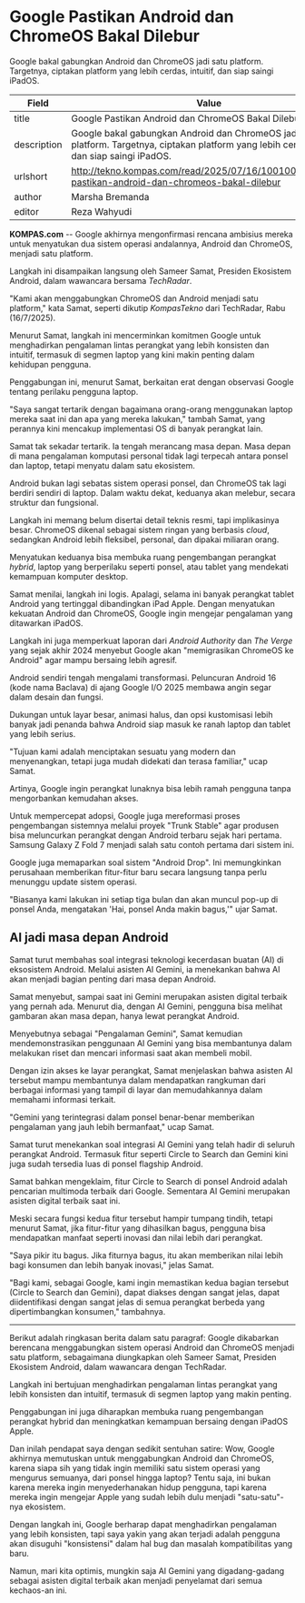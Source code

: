 # Google Pastikan Android dan ChromeOS Bakal Dilebur

Google bakal gabungkan Android dan ChromeOS jadi satu platform. Targetnya, ciptakan platform yang lebih cerdas, intuitif, dan siap saingi iPadOS.

| Field       | Value                                                       |
|-------------|-------------------------------------------------------------|
| title       | Google Pastikan Android dan ChromeOS Bakal Dilebur |
| description | Google bakal gabungkan Android dan ChromeOS jadi satu platform. Targetnya, ciptakan platform yang lebih cerdas, intuitif, dan siap saingi iPadOS. |
| urlshort    | http://tekno.kompas.com/read/2025/07/16/10010047/google-pastikan-android-dan-chromeos-bakal-dilebur |
| author      | Marsha Bremanda |
| editor      | Reza Wahyudi |

**KOMPAS.com** -- Google akhirnya mengonfirmasi rencana ambisius mereka untuk menyatukan dua sistem operasi andalannya, Android dan ChromeOS, menjadi satu platform.

Langkah ini disampaikan langsung oleh Sameer Samat, Presiden Ekosistem Android, dalam wawancara bersama *TechRadar*. 

\"Kami akan menggabungkan ChromeOS dan Android menjadi satu platform,\" kata Samat, seperti dikutip *KompasTekno* dari TechRadar, Rabu (16/7/2025).

Menurut Samat, langkah ini mencerminkan komitmen Google untuk menghadirkan pengalaman lintas perangkat yang lebih konsisten dan intuitif, termasuk di segmen laptop yang kini makin penting dalam kehidupan pengguna.

Penggabungan ini, menurut Samat, berkaitan erat dengan observasi Google tentang perilaku pengguna laptop.

"Saya sangat tertarik dengan bagaimana orang-orang menggunakan laptop mereka saat ini dan apa yang mereka lakukan," tambah Samat, yang perannya kini mencakup implementasi OS di banyak perangkat lain.

Samat tak sekadar tertarik. Ia tengah merancang masa depan. Masa depan di mana pengalaman komputasi personal tidak lagi terpecah antara ponsel dan laptop, tetapi menyatu dalam satu ekosistem.

Android bukan lagi sebatas sistem operasi ponsel, dan ChromeOS tak lagi berdiri sendiri di laptop. Dalam waktu dekat, keduanya akan melebur, secara struktur dan fungsional.

Langkah ini memang belum disertai detail teknis resmi, tapi implikasinya besar. ChromeOS dikenal sebagai sistem ringan yang berbasis *cloud*, sedangkan Android lebih fleksibel, personal, dan dipakai miliaran orang.

Menyatukan keduanya bisa membuka ruang pengembangan perangkat *hybrid*, laptop yang berperilaku seperti ponsel, atau tablet yang mendekati kemampuan komputer desktop.

Samat menilai, langkah ini logis. Apalagi, selama ini banyak perangkat tablet Android yang tertinggal dibandingkan iPad Apple. Dengan menyatukan kekuatan Android dan ChromeOS, Google ingin mengejar pengalaman yang ditawarkan iPadOS.

Langkah ini juga memperkuat laporan dari *Android Authority* dan *The Verge* yang sejak akhir 2024 menyebut Google akan \"memigrasikan ChromeOS ke Android\" agar mampu bersaing lebih agresif.

Android sendiri tengah mengalami transformasi. Peluncuran Android 16 (kode nama Baclava) di ajang Google I/O 2025 membawa angin segar dalam desain dan fungsi.

Dukungan untuk layar besar, animasi halus, dan opsi kustomisasi lebih banyak jadi penanda bahwa Android siap masuk ke ranah laptop dan tablet yang lebih serius.

"Tujuan kami adalah menciptakan sesuatu yang modern dan menyenangkan, tetapi juga mudah didekati dan terasa familiar," ucap Samat. 

Artinya, Google ingin perangkat lunaknya bisa lebih ramah pengguna tanpa mengorbankan kemudahan akses.

Untuk mempercepat adopsi, Google juga mereformasi proses pengembangan sistemnya melalui proyek \"Trunk Stable\" agar produsen bisa meluncurkan perangkat dengan Android terbaru sejak hari pertama. Samsung Galaxy Z Fold 7 menjadi salah satu contoh pertama dari sistem ini.

Google juga memaparkan soal sistem \"Android Drop\". Ini memungkinkan perusahaan memberikan fitur-fitur baru secara langsung tanpa perlu menunggu update sistem operasi.

"Biasanya kami lakukan ini setiap tiga bulan dan akan muncul pop-up di ponsel Anda, mengatakan 'Hai, ponsel Anda makin bagus,'" ujar Samat.

## AI jadi masa depan Android

Samat turut membahas soal integrasi teknologi kecerdasan buatan (AI) di eksosistem Android. Melalui asisten AI Gemini, ia menekankan bahwa AI akan menjadi bagian penting dari masa depan Android.

Samat menyebut, sampai saat ini Gemini merupakan asisten digital terbaik yang pernah ada. Menurut dia, dengan AI Gemini, pengguna bisa melihat gambaran akan masa depan, hanya lewat perangkat Android.

Menyebutnya sebagai "Pengalaman Gemini", Samat kemudian mendemonstrasikan penggunaan AI Gemini yang bisa membantunya dalam melakukan riset dan mencari informasi saat akan membeli mobil.

Dengan izin akses ke layar perangkat, Samat menjelaskan bahwa asisten AI tersebut mampu membantunya dalam mendapatkan rangkuman dari berbagai informasi yang tampil di layar dan memudahkannya dalam memahami informasi terkait.

\"Gemini yang terintegrasi dalam ponsel benar-benar memberikan pengalaman yang jauh lebih bermanfaat,\" ucap Samat.

Samat turut menekankan soal integrasi AI Gemini yang telah hadir di seluruh perangkat Android. Termasuk fitur seperti Circle to Search dan Gemini kini juga sudah tersedia luas di ponsel flagship Android.

Samat bahkan mengeklaim, fitur Circle to Search di ponsel Android adalah pencarian multimoda terbaik dari Google. Sementara AI Gemini merupakan asisten digital terbaik saat ini.

Meski secara fungsi kedua fitur tersebut hampir tumpang tindih, tetapi menurut Samat, jika fitur-fitur yang dihasilkan bagus, pengguna bisa mendapatkan manfaat seperti inovasi dan nilai lebih dari perangkat.

\"Saya pikir itu bagus. Jika fiturnya bagus, itu akan memberikan nilai lebih bagi konsumen dan lebih banyak inovasi,\" jelas Samat.

\"Bagi kami, sebagai Google, kami ingin memastikan kedua bagian tersebut (Circle to Search dan Gemini), dapat diakses dengan sangat jelas, dapat diidentifikasi dengan sangat jelas di semua perangkat berbeda yang dipertimbangkan konsumen,\" tambahnya.

---
Berikut adalah ringkasan berita dalam satu paragraf: Google dikabarkan berencana menggabungkan sistem operasi Android dan ChromeOS menjadi satu platform, sebagaimana diungkapkan oleh Sameer Samat, Presiden Ekosistem Android, dalam wawancara dengan TechRadar.

 Langkah ini bertujuan menghadirkan pengalaman lintas perangkat yang lebih konsisten dan intuitif, termasuk di segmen laptop yang makin penting.

 Penggabungan ini juga diharapkan membuka ruang pengembangan perangkat hybrid dan meningkatkan kemampuan bersaing dengan iPadOS Apple.



Dan inilah pendapat saya dengan sedikit sentuhan satire: Wow, Google akhirnya memutuskan untuk menggabungkan Android dan ChromeOS, karena siapa sih yang tidak ingin memiliki satu sistem operasi yang mengurus semuanya, dari ponsel hingga laptop? Tentu saja, ini bukan karena mereka ingin menyederhanakan hidup pengguna, tapi karena mereka ingin mengejar Apple yang sudah lebih dulu menjadi "satu-satu"-nya ekosistem.

 Dengan langkah ini, Google berharap dapat menghadirkan pengalaman yang lebih konsisten, tapi saya yakin yang akan terjadi adalah pengguna akan disuguhi "konsistensi" dalam hal bug dan masalah kompatibilitas yang baru.

 Namun, mari kita optimis, mungkin saja AI Gemini yang digadang-gadang sebagai asisten digital terbaik akan menjadi penyelamat dari semua kechaos-an ini.
